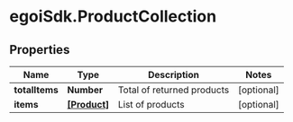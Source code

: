 # egoiSdk.ProductCollection

## Properties
Name | Type | Description | Notes
------------ | ------------- | ------------- | -------------
**totalItems** | **Number** | Total of returned products | [optional] 
**items** | [**[Product]**](Product.md) | List of products | [optional] 


